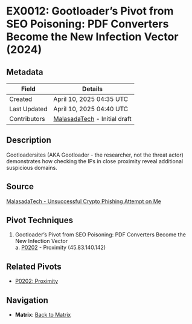 # EX0012: Gootloader’s Pivot from SEO Poisoning: PDF Converters Become the New Infection Vector (2024)

## Metadata
| Field          | Details                                      |
|----------------|----------------------------------------------|
| Created        | April 10, 2025 04:35 UTC                    |
| Last Updated   | April 10, 2025 04:40 UTC                    |
| Contributors   | [MalasadaTech](../contributors.md#malasadatech) - Initial draft |

## Description
Gootloadersites (AKA Gootloader - the researcher, not the threat actor) demonstrates how checking the IPs in close proximity reveal additional suspicious domains.

## Source
[MalasadaTech - Unsuccessful Crypto Phishing Attempt on Me](https://malasada.tech/unsuccessful-crypto-phishing-attempt-on-me/)

## Pivot Techniques
1. Gootloader’s Pivot from SEO Poisoning: PDF Converters Become the New Infection Vector  
    a. [P0202](../pivots/P0202.md) - Proximity  (45.83.140.142)

## Related Pivots
- [P0202: Proximity ](../pivots/P0202.md)

## Navigation
- **Matrix**: [Back to Matrix](../matrix.md)